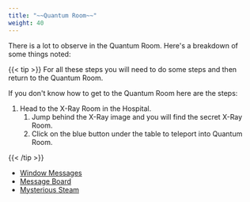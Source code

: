 ```yaml
---
title: "~~Quantum Room~~"
weight: 40
---
```


There is a lot to observe in the Quantum Room. Here's a breakdown of some things noted:

{{< tip >}}
For all these steps you will need to do some steps and then return to the Quantum Room.

If you don't know how to get to the Quantum Room here are the steps:

1. Head to the X-Ray Room in the Hospital. 
	1. Jump behind the X-Ray image and you will find the secret X-Ray Room.
	1. Click on the blue button under the table to teleport into Quantum Room.

{{< /tip >}}

- [Window Messages](window_messages)
- [Message Board](message_board)
- [Mysterious Steam](steam)
